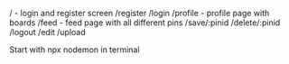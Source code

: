 / - login and register screen
/register
/login
/profile - profile page with boards
/feed - feed page with all different pins
/save/:pinid 
/delete/:pinid
/logout
/edit
/upload


Start with npx nodemon in terminal
